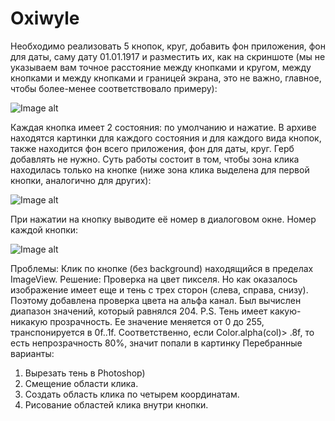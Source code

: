 # Oxiwyle

Необходимо реализовать 5 кнопок, круг, добавить фон приложения, фон для даты, саму дату 01.01.1917 и разместить их, как на скриншоте (мы не указываем вам точное расстояние между кнопками и кругом, между кнопками и между кнопками и границей экрана, это не важно, главное, чтобы более-менее соответствовало примеру):

![Image alt](https://user-images.githubusercontent.com/25371495/57569217-6aa92900-73fa-11e9-8bef-2665c0555b88.png)

Каждая кнопка имеет 2 состояния: по умолчанию и нажатие. В архиве находятся картинки для каждого состояния и для каждого вида кнопок, также находится фон всего приложения, фон для даты, круг. Герб добавлять не нужно.
Суть работы состоит в том, чтобы зона клика находилась только на кнопке (ниже зона клика выделена для первой кнопки, аналогично для других):

![Image alt](https://user-images.githubusercontent.com/25371495/57569434-ac879e80-73fd-11e9-95fa-fb444e9f46e7.png)

При нажатии на кнопку выводите её номер в диалоговом окне. Номер каждой кнопки:

![Image alt](https://user-images.githubusercontent.com/25371495/57569443-c9bc6d00-73fd-11e9-87a1-b22a695f5a96.png)


Проблемы:
Клик по кнопке (без background) находящийся в пределах ImageView. 
Решение:
Проверка на цвет пикселя. Но как оказалось изображение имеет еще и тень с трех сторон (слева, справа, снизу). Поэтому добавлена проверка цвета на альфа канал. Был вычислен диапазон значений, который равнялся 204.
P.S. Тень имеет какую-никакую прозрачность. Ее значение меняется от 0 до 255, транспонируется в 0f..1f. Соответственно, если Color.alpha(col)> .8f, то есть непрозрачность 80%, значит попали в картинку
Перебранные варианты:
1)	Вырезать тень в Photoshop)
2)	Смещение области клика.
3)	Создать область клика по четырем координатам.
4)	Рисование областей клика внутри кнопки.
